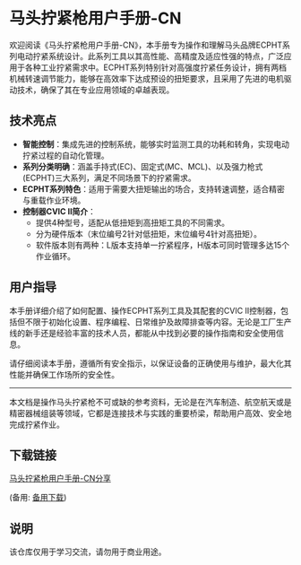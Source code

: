 # 马头拧紧枪用户手册-CN

欢迎阅读《马头拧紧枪用户手册-CN》，本手册专为操作和理解马头品牌ECPHT系列电动拧紧系统设计。此系列工具以其高性能、高精度及适应性强的特点，广泛应用于各种工业拧紧需求中。ECPHT系列特别针对高强度拧紧任务设计，拥有两档机械转速调节能力，能够在高效率下达成预设的扭矩要求，且采用了先进的电机驱动技术，确保了其在专业应用领域的卓越表现。

## 技术亮点

- **智能控制**：集成先进的控制系统，能够实时监测工具的功耗和转角，实现电动拧紧过程的自动化管理。
- **系列分类明确**：涵盖手持式(EC)、固定式(MC、MCL)、以及强力枪式(ECPHT)三大系列，满足不同场景下的拧紧需求。
- **ECPHT系列特色**：适用于需要大扭矩输出的场合，支持转速调整，适合精密与重载作业环境。
- **控制器CVIC II简介**：
    - 提供4种型号，适配从低扭矩到高扭矩工具的不同需求。
    - 分为硬件版本（末位编号2针对低扭矩，末位编号4针对高扭矩）。
    - 软件版本则有两种：L版本支持单一拧紧程序，H版本可同时管理多达15个作业循环。

## 用户指导

本手册详细介绍了如何配置、操作ECPHT系列工具及其配套的CVIC II控制器，包括但不限于初始化设置、程序编程、日常维护及故障排查等内容。无论是工厂生产线的新手还是经验丰富的技术人员，都能从中找到必要的操作指南和安全使用信息。

请仔细阅读本手册，遵循所有安全指示，以保证设备的正确使用与维护，最大化其性能并确保工作场所的安全性。

---

本文档是操作马头拧紧枪不可或缺的参考资料，无论是在汽车制造、航空航天或是精密器械组装等领域，它都是连接技术与实践的重要桥梁，帮助用户高效、安全地完成拧紧作业。

## 下载链接
[马头拧紧枪用户手册-CN分享](https://pan.quark.cn/s/f9da30388bcb) 

(备用: [备用下载](https://pan.baidu.com/s/1egjtK47TOtbvKhr4VS93zw?pwd=1234))

## 说明

该仓库仅用于学习交流，请勿用于商业用途。
